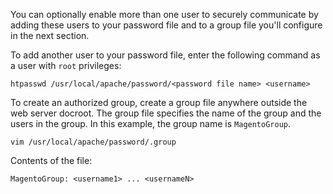 <div markdown="1">

You can optionally enable more than one user to securely communicate by adding these users to your password file and to a group file you'll configure in the next section.

To add another user to your password file, enter the following command as a user with `root` privileges:

	htpasswd /usr/local/apache/password/<password file name> <username>

To create an authorized group, create a group file anywhere outside the web server docroot. The group file specifies the name of the group and the users in the group. In this example, the group name is `MagentoGroup`.

	vim /usr/local/apache/password/.group

Contents of the file:

	MagentoGroup: <username1> ... <usernameN>